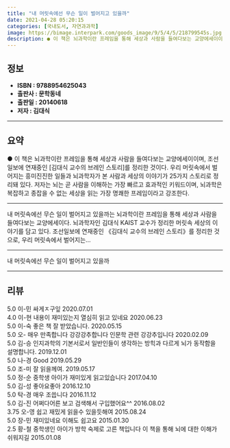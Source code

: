 ```yaml
---
title: "내 머릿속에선 무슨 일이 벌어지고 있을까"
date: 2021-04-28 05:20:15
categories: [국내도서, 자연과과학]
image: https://bimage.interpark.com/goods_image/9/5/4/5/218799545s.jpg
description: ● 이 책은 뇌과학이란 프레임을 통해 세상과 사람을 들여다보는 교양에세이이며, 조선일보에 연재중인 [김대식 교수의 브레인 스토리]를 정리한 것이다. 우리 머릿속에서 벌어지는 흥미진진한 일들과 뇌과학자가 본 사람과 세상의 이야기가 25가지 스토리로 정리돼 있다. 저자는 뇌는 곧 사람을
---
```


## **정보**

- **ISBN : 9788954625043**
- **출판사 : 문학동네**
- **출판일 : 20140618**
- **저자 : 김대식**

------



## **요약**

●  이 책은 뇌과학이란 프레임을 통해 세상과 사람을 들여다보는 교양에세이이며, 조선일보에 연재중인 [김대식 교수의 브레인 스토리]를 정리한 것이다. 우리 머릿속에서 벌어지는 흥미진진한 일들과 뇌과학자가 본 사람과 세상의 이야기가 25가지 스토리로 정리돼 있다. 저자는 뇌는 곧 사람을 이해하는 가장 빠르고 효과적인 키워드이며, 뇌과학은 복잡하고 종잡을 수 없는 세상을 읽는 가장 명쾌한 프레임이라고 강조한다.

------

내 머릿속에선 무슨 일이 벌어지고 있을까는 뇌과학이란 프레임을 통해 세상과 사람을 들여다보는 교양에세이다. 뇌과학자인 김대식 KAIST 교수가 정리한 머릿속 세상의 이야기를 담고 있다. 조선일보에 연재중인 《김대식 교수의 브레인 스토리》를 정리한 것으로, 우리 머릿속에서 벌어지는... 

------


내 머릿속에선 무슨 일이 벌어지고 있을까 

------


## **리뷰** 

5.0 이-민 싸게ㅈ구잎 2020.07.01 <br/>4.0 이-현 내용이 재미있는지 열심히 읽고 있네요 2020.06.23 <br/>5.0 이-숙 좋은 책 잘 받았습니다. 2020.05.15 <br/>5.0 오- 매우 만족합니다 강강강추합니다 인문학 관련 강강추입니다 2020.02.09 <br/>5.0 김-승 인지과학의 기본서로서 일반인들이 생각하는 방힉과 다르게 뇌가 동작함을 설명합니다. 2019.12.01 <br/>5.0 나-경 Good 2019.05.29 <br/>5.0 조-미 잘 읽을께여. 2019.05.17 <br/>5.0 정-순 중학생 아이가 재미있게 읽고있습니다 2017.04.10 <br/>5.0 김-성 좋아요좋아 2016.12.10 <br/>5.0 탁-경 매우 조씁니다 2016.11.12 <br/>5.0 김-진 어쩌다어른 보고 검색해서 구입했어요^^ 2016.08.02 <br/>3.75 오-영 쉽고 재밌게 읽을수 있을듯해여 2015.08.24 <br/>5.0 장-민 재미있네요 이해도 쉽고요 2015.01.30 <br/>2.5 황-철 중학생인 아이가 방학 숙제로 고른 책입니다 이 책을 통해 뇌에 대한 이해가 쉬워지길 2015.01.08 <br/>